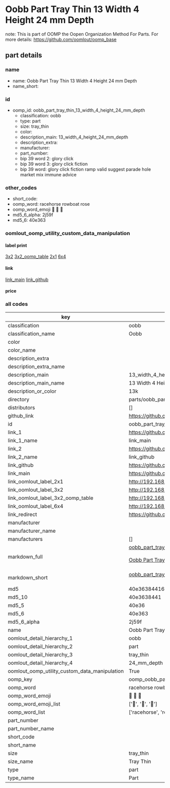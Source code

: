 # Oobb Part Tray Thin 13 Width 4 Height 24 mm Depth  

note: This is part of OOMP the Oopen Organization Method For Parts. For more details: https://github.com/oomlout/oomp_base

##  part details
  







### name
* name: Oobb Part Tray Thin 13 Width 4 Height 24 mm Depth
* name_short: 
### id
* oomp_id: oobb_part_tray_thin_13_width_4_height_24_mm_depth
  * classification: oobb
  * type: part
  * size: tray_thin
  * color: 
  * description_main: 13_width_4_height_24_mm_depth
  * description_extra: 
  * manufacturer: 
  * part_number: 
  * bip 39 word 2: glory click
  * bip 39 word 3: glory click fiction
  * bip 39 word: glory click fiction ramp valid suggest parade hole market mix immune advice

### other_codes
* short_code: 
* oomp_word: racehorse rowboat rose
* oomp_word_emoji :racehorse: :rowboat: :rose:
* md5_6_alpha: 2j59f
* md5_6: 40e363






### oomlout_oomp_utility_custom_data_manipulation
#### label print
[3x2](http://192.168.1.245:1112/?label=oomp%202j59f)
[3x2_oomp_table](http://192.168.1.108:1112/?label=oomp%202j59f)
[2x1](http://192.168.1.242:1112/?label=oomp%202j59f)
[6x4](http://192.168.1.55:1112/?label=oomp%202j59f)    

#### link

[link_main](https://github.com/oomlout/oomlout_oomp_version_1_messy/tree/main/parts/oobb_part_tray_thin_13_width_4_height_24_mm_depth) [link_github](https://github.com/oomlout/oomlout_oomp_version_1_messy/tree/main/parts/oobb_part_tray_thin_13_width_4_height_24_mm_depth)                             

#### price







### all codes 
| key | value |  
| --- | --- |  
| classification | oobb |  
| classification_name | Oobb |  
| color |  |  
| color_name |  |  
| description_extra |  |  
| description_extra_name |  |  
| description_main | 13_width_4_height_24_mm_depth |  
| description_main_name | 13 Width 4 Height 24 mm Depth |  
| description_or_color | 13k |  
| directory | parts/oobb_part_tray_thin_13_width_4_height_24_mm_depth |  
| distributors | [] |  
| github_link | https://github.com/oomlout/oomlout_oomp_part_src/tree/main/parts/oobb_part_tray_thin_13_width_4_height_24_mm_depth |  
| id | oobb_part_tray_thin_13_width_4_height_24_mm_depth |  
| link_1 | https://github.com/oomlout/oomlout_oomp_version_1_messy/tree/main/parts/oobb_part_tray_thin_13_width_4_height_24_mm_depth |  
| link_1_name | link_main |  
| link_2 | https://github.com/oomlout/oomlout_oomp_version_1_messy/tree/main/parts/oobb_part_tray_thin_13_width_4_height_24_mm_depth |  
| link_2_name | link_github |  
| link_github | https://github.com/oomlout/oomlout_oomp_version_1_messy/tree/main/parts/oobb_part_tray_thin_13_width_4_height_24_mm_depth |  
| link_main | https://github.com/oomlout/oomlout_oomp_version_1_messy/tree/main/parts/oobb_part_tray_thin_13_width_4_height_24_mm_depth |  
| link_oomlout_label_2x1 | http://192.168.1.242:1112/?label=oomp%202j59f |  
| link_oomlout_label_3x2 | http://192.168.1.245:1112/?label=oomp%202j59f |  
| link_oomlout_label_3x2_oomp_table | http://192.168.1.108:1112/?label=oomp%202j59f |  
| link_oomlout_label_6x4 | http://192.168.1.55:1112/?label=oomp%202j59f |  
| link_redirect | https://github.com/oomlout/oomlout_oomp_version_1_messy/tree/main/parts/oobb_part_tray_thin_13_width_4_height_24_mm_depth |  
| manufacturer |  |  
| manufacturer_name |  |  
| manufacturers | [] |  
| markdown_full | [oobb_part_tray_thin_13_width_4_height_24_mm_depth](none)<br>[](none)<br>[Oobb Part Tray Thin 13 Width 4 Height 24 Mm Depth](none)<br><br> |  
| markdown_short | [oobb_part_tray_thin_13_width_4_height_24_mm_depth](none)<br><br> |  
| md5 | 40e36384416cb40363f86b16ab8aab1c |  
| md5_10 | 40e3638441 |  
| md5_5 | 40e36 |  
| md5_6 | 40e363 |  
| md5_6_alpha | 2j59f |  
| name | Oobb Part Tray Thin 13 Width 4 Height 24 mm Depth |  
| oomlout_detail_hierarchy_1 | oobb |  
| oomlout_detail_hierarchy_2 | part |  
| oomlout_detail_hierarchy_3 | tray_thin |  
| oomlout_detail_hierarchy_4 | 24_mm_depth |  
| oomlout_oomp_utility_custom_data_manipulation | True |  
| oomp_key | oomp_oobb_part_tray_thin_13_width_4_height_24_mm_depth |  
| oomp_word | racehorse rowboat rose |  
| oomp_word_emoji | :racehorse: :rowboat: :rose: |  
| oomp_word_emoji_list | [':racehorse:', ':rowboat:', ':rose:'] |  
| oomp_word_list | ['racehorse', 'rowboat', 'rose'] |  
| part_number |  |  
| part_number_name |  |  
| short_code |  |  
| short_name |  |  
| size | tray_thin |  
| size_name | Tray Thin |  
| type | part |  
| type_name | Part |  
